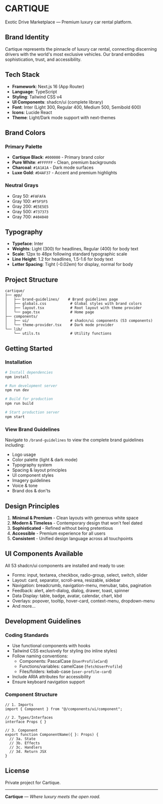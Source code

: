 # CARTIQUE

Exotic Drive Marketplace — Premium luxury car rental platform.

## Brand Identity

Cartique represents the pinnacle of luxury car rental, connecting discerning drivers with the world's most exclusive vehicles. Our brand embodies sophistication, trust, and accessibility.

## Tech Stack

- **Framework**: Next.js 16 (App Router)
- **Language**: TypeScript
- **Styling**: Tailwind CSS v4
- **UI Components**: shadcn/ui (complete library)
- **Font**: Inter (Light 300, Regular 400, Medium 500, Semibold 600)
- **Icons**: Lucide React
- **Theme**: Light/Dark mode support with next-themes

## Brand Colors

### Primary Palette
- **Cartique Black**: `#000000` - Primary brand color
- **Pure White**: `#FFFFFF` - Clean, premium backgrounds
- **Charcoal**: `#1A1A1A` - Dark mode surfaces
- **Luxe Gold**: `#D4AF37` - Accent and premium highlights

### Neutral Grays
- Gray 50: `#FAFAFA`
- Gray 100: `#F5F5F5`
- Gray 200: `#E5E5E5`
- Gray 500: `#737373`
- Gray 700: `#404040`

## Typography

- **Typeface**: Inter
- **Weights**: Light (300) for headlines, Regular (400) for body text
- **Scale**: 12px to 48px following standard typographic scale
- **Line Height**: 1.2 for headlines, 1.5-1.6 for body text
- **Letter Spacing**: Tight (-0.02em) for display, normal for body

## Project Structure

```
cartique/
├── app/
│   ├── brand-guidelines/    # Brand guidelines page
│   ├── globals.css           # Global styles with brand colors
│   ├── layout.tsx            # Root layout with theme provider
│   └── page.tsx              # Home page
├── components/
│   ├── ui/                   # shadcn/ui components (53 components)
│   └── theme-provider.tsx    # Dark mode provider
└── lib/
    └── utils.ts              # Utility functions
```

## Getting Started

### Installation

```bash
# Install dependencies
npm install

# Run development server
npm run dev

# Build for production
npm run build

# Start production server
npm start
```

### View Brand Guidelines

Navigate to `/brand-guidelines` to view the complete brand guidelines including:
- Logo usage
- Color palette (light & dark mode)
- Typography system
- Spacing & layout principles
- UI component styles
- Imagery guidelines
- Voice & tone
- Brand dos & don'ts

## Design Principles

1. **Minimal & Premium** - Clean layouts with generous white space
2. **Modern & Timeless** - Contemporary design that won't feel dated
3. **Sophisticated** - Refined without being pretentious
4. **Accessible** - Premium experience for all users
5. **Consistent** - Unified design language across all touchpoints

## UI Components Available

All 53 shadcn/ui components are installed and ready to use:
- Forms: input, textarea, checkbox, radio-group, select, switch, slider
- Layout: card, separator, scroll-area, resizable, sidebar
- Navigation: breadcrumb, navigation-menu, menubar, tabs, pagination
- Feedback: alert, alert-dialog, dialog, drawer, toast, spinner
- Data Display: table, badge, avatar, calendar, chart, kbd
- Overlays: popover, tooltip, hover-card, context-menu, dropdown-menu
- And more...

## Development Guidelines

### Coding Standards
- Use functional components with hooks
- Tailwind CSS exclusively for styling (no inline styles)
- Follow naming conventions:
  - Components: PascalCase (`UserProfileCard`)
  - Functions/variables: camelCase (`fetchUserProfile`)
  - Files/folders: kebab-case (`user-profile-card`)
- Include ARIA attributes for accessibility
- Ensure keyboard navigation support

### Component Structure
```tsx
// 1. Imports
import { Component } from "@/components/ui/component";

// 2. Types/Interfaces
interface Props { }

// 3. Component
export function ComponentName({ }: Props) {
  // 3a. State
  // 3b. Effects
  // 3c. Handlers
  // 3d. Return JSX
}
```

## License

Private project for Cartique.

---

**Cartique** — *Where luxury meets the open road.*
